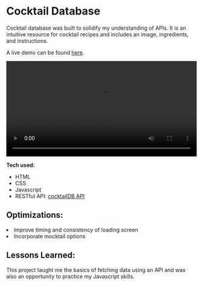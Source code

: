 # Cocktail Database
Cocktail database was built to solidify my understanding of APIs. It is an intuitive resource for cocktail recipes and includes an image, ingredients, and instructions. 

A live demo can be found <a href="https://lils-cocktaildatabase.netlify.app/" target="_blank">here</a>.

<video src="https://github.com/user-attachments/assets/73018fbd-9da4-41cd-b881-4d9534dc0199" width="100%" alt="cocktail database example video"></video>

**Tech used:** 
<ul>
  <li>HTML</li>
  <li>CSS</li>
  <li>Javascript</li>
  <li>RESTful API: <a href="https://www.thecocktaildb.com/api.php" target="_blank">cocktailDB API</a></li>
</ul>

## Optimizations: 
<li>Improve timing and consistency of loading screen</li>
<li>Incorporate mocktail options</li>

## Lessons Learned:

This project taught me the basics of fetching data using an API and was also an opportunity to practice my Javascript skills. 
